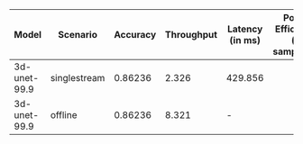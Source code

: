 | Model        | Scenario     |   Accuracy |   Throughput | Latency (in ms)   | Power Efficiency (in samples/J)   | TEST01   |
|--------------|--------------|------------|--------------|-------------------|-----------------------------------|----------|
| 3d-unet-99.9 | singlestream |    0.86236 |        2.326 | 429.856           |                                   | passed   |
| 3d-unet-99.9 | offline      |    0.86236 |        8.321 | -                 |                                   | passed   |